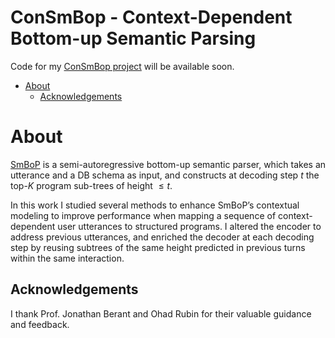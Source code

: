 # ConSmBop - Context-Dependent Bottom-up Semantic Parsing
Code for my [ConSmBop project](ConSmBop.pdf) will be available soon.

* [About](#About)
    * [Acknowledgements](#Acknowledgements)


# About
[SmBoP](https://arxiv.org/abs/2010.12412) is
a semi-autoregressive bottom-up semantic parser,
which takes an utterance and a DB schema as input, and constructs at decoding step $t$ the top-$K$
program sub-trees of height $≤ t$.


In this work I studied several methods to enhance SmBoP’s contextual modeling to improve performance when mapping a sequence of context-dependent user utterances to structured programs. I altered the
encoder to address previous utterances, and enriched
the decoder at each decoding step by reusing subtrees of the same height predicted in previous turns
within the same interaction.

## Acknowledgements
I thank Prof. Jonathan Berant and Ohad Rubin for
their valuable guidance and feedback.


